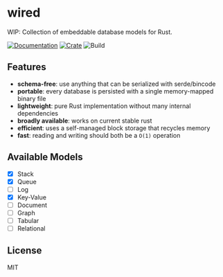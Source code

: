 # wired

WIP: Collection of embeddable database models for Rust.

[![Documentation](https://docs.rs/wired/badge.svg)](https://docs.rs/wired)
[![Crate](https://img.shields.io/crates/v/wired.svg)](https://crates.io/crates/wired)
![Build](https://github.com/Anonyfox/wired/workflows/CI/badge.svg)

## Features

- **schema-free**: use anything that can be serialized with serde/bincode
- **portable**: every database is persisted with a single memory-mapped binary file
- **lightweight**: pure Rust implementation without many internal dependencies
- **broadly available**: works on current stable rust
- **efficient**: uses a self-managed block storage that recycles memory
- **fast**: reading and writing should both be a `O(1)` operation

## Available Models

- [x] Stack
- [x] Queue
- [ ] Log
- [x] Key-Value
- [ ] Document
- [ ] Graph
- [ ] Tabular
- [ ] Relational

## License

MIT
